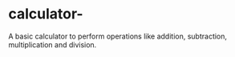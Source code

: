 # calculator-
A basic calculator to perform operations like 
addition, subtraction, multiplication and division.
